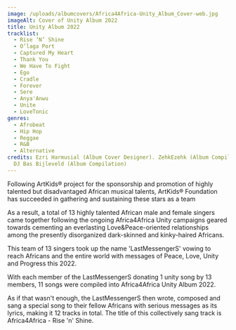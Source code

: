 ```yaml
---
image: /uploads/albumcovers/Africa4Africa-Unity_Album_Cover-web.jpg
imageAlt: Cover of Unity Album 2022
title: Unity Album 2022
tracklist:
  - Rise ‘N’ Shine
  - O’laga Port
  - Captured My Heart
  - Thank You
  - We Have To Fight
  - Ego
  - Cradle
  - Forever
  - Sere
  - Anya'Anwu
  - Unite
  - LoveTonic
genres:
  - Afrobeat
  - Hip Hop
  - Reggae
  - R&B
  - Alternative
credits: Ezri Harmusial (Album Cover Designer). ZehkEzehk (Album Compilation).
  DJ Bas Bijleveld (Album Compilation)
---
```

Following ArtKids® project for the sponsorship and promotion of highly talented but disadvantaged African musical talents,
ArtKids® Foundation has succeeded in gathering and sustaining these stars as a team

As a result, a total of 13 highly talented African male and female singers came together following the ongoing Africa4Africa Unity campaigns geared towards cementing an everlasting Love&Peace-oriented relationships among the presently disorganized dark-skinned and kinky-haired Africans.

This team of 13 singers took up the name 'LastMessengerS' vowing to reach Africans and the entire world with messages of Peace, Love, Unity and Progress this 2022.

With each member of the LastMessengerS donating 1 unity song by 13 members, 11 songs were compiled into Africa4Africa Unity Album 2022.

As if that wasn't enough, the LastMessengerS then wrote, composed and sang a special song to their fellow Africans with serious messages as its lyrics, making it 12 tracks in total. The title of this collectively sang track is Africa4Africa - Rise 'n' Shine.
